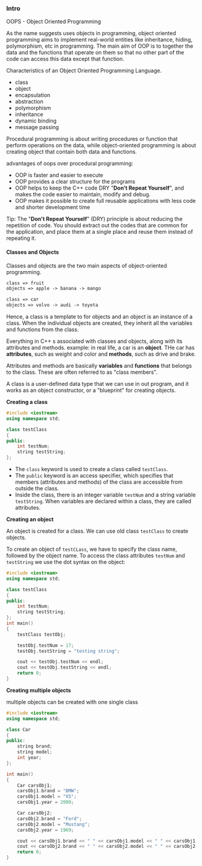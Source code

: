### Intro

OOPS - Object Oriented Programming

As the name suggests uses objects in programming, object oriented programming aims to implement real-world entities like inheritance, hiding, polymorphism, etc in programming. The main aim of OOP is to together the data and the functions that operate on them so that no other part of the code can access this data except that function.

Characteristics of an Object Oriented Programming Language.

- class
- object
- encapsulation
- abstraction
- polymorphism
- inheritance
- dynamic binding
- message passing

Procedural programming is about writing procedures or function that perform operations on the data, while object-oriented programming is about creating object that contain both data and functions.

advantages of oops over procedural programming:

- OOP is faster and easier to execute
- OOP provides a clear structure for the programs
- OOP helps to keep the C++ code DRY "**Don't Repeat Yourself**", and makes the code easier to maintain, modify and debug.
- OOP makes it possible to create full reusable applications with less code and shorter development time

Tip: The "**Don't Repeat Yourself**" (DRY) principle is about reducing the repetition of code. You should extract out the codes that are common for the application, and place them at a single place and reuse them instead of repeating it.

#### Classes and Objects

Classes and objects are the two main aspects of object-oriented programming.

```txt
class => fruit
objects => apple -> banana -> mango
```

```txt
class => car
objects => volvo -> audi -> toyota
```

Hence, a class is a template to for objects and an object is an instance of a class. When the individual objects are created, they inherit all the variables and functions from the class.

Everything in C++ s associated with classes and objects, along with its attributes and methods. example: in real life, a car is an **object**. THe car has **attributes**, such as weight and color and **methods**, such as drive and brake.

Attributes and methods are basically **variables** and **functions** that belongs to the class. These are often referred to as "class members".

A class is a user-defined data type that we can use in out program, and it works as an object constructor, or a "blueprint" for creating objects.

**Creating a class**

```cpp
#include <iostream>
using namespace std;

class testClass
{
public:
    int testNum;
    string testString;
};

```

- The `class` keyword is used to create a class called `testClass`.
- The `public` keyword is an access specifier, which specifies that members (attributes and methods) of the class are accessible from outside the class.
- Inside the class, there is an integer variable `testNum` and a string variable `testString`. When variables are declared within a class, they are called attributes.

**Creating an object**

An object is created for a class. We can use old class `testClass` to create objects.

To create an object of `testCLass`, we have to specify the class name, followed by the object name. To access the class attributes `testNum` and `testString` we use the dot syntax on the object:

```cpp
#include <iostream>
using namespace std;

class testClass
{
public:
    int testNum;
    string testString;
};
int main()
{
    testClass testObj;

    testObj.testNum = 17;
    testObj.testString = "testing string";

    cout << testObj.testNum << endl;
    cout << testObj.testString << endl;
    return 0;
}
```

**Creating multiple objects**

multiple objects can be created with one single class

```cpp
#include <iostream>
using namespace std;

class Car
{
public:
    string brand;
    string model;
    int year;
};

int main()
{
    Car carsObj1;
    carsObj1.brand = "BMW";
    carsObj1.model = "X5";
    carsObj1.year = 2000;

    Car carsObj2;
    carsObj2.brand = "Ford";
    carsObj2.model = "Mustang";
    carsObj2.year = 1969;

    cout << carsObj1.brand << " " << carsObj1.model << " " << carsObj1.year << endl;
    cout << carsObj2.brand << " " << carsObj2.model << " " << carsObj2.year << endl;
    return 0;
}
```
